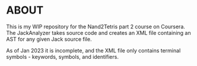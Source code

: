 # ABOUT
This is my WIP repository for the Nand2Tetris part 2 course on Coursera. The JackAnalyzer takes source code and creates an XML file containing an AST for any given Jack source file.

As of Jan 2023 it is incomplete, and the XML file only contains terminal symbols - keywords, symbols, and identifiers.
